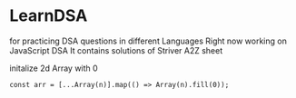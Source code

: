 # LearnDSA
for practicing DSA questions in different Languages
Right now working on JavaScript DSA
It contains solutions of Striver A2Z sheet


initalize 2d Array with 0

`const arr = [...Array(n)].map(() => Array(n).fill(0));`
